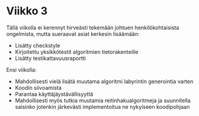 # Viikko 3

Tällä viikolla ei kerennyt hirveästi tekemään johtuen henkilökohtaisista ongelmista, mutta sueraavat asiat kerkesin lisäämään:

- Lisätty checkstyle
- Kirjoitettu yksikkötestit algoritmien tietorakenteille
- Lisätty testikattavuusraportti

Ensi viikolla: 
- Mahdollisesti vielä lisätä muutama algoritmi labyrintin generointia varten
- Koodin siivoamista
- Parantaa käyttäjäystävällisyyttä
- Mahdollisesti myös tutkia muutamia reitinhakualgoritmeja ja suunnitella saisinko jotenkin järkevästi implementoitua ne nykyiseen koodipohjaan